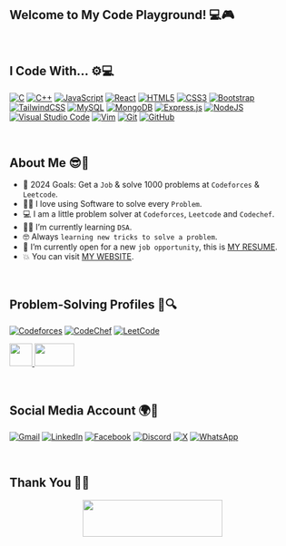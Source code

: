 ## Welcome to My Code Playground! 💻🎮
<br/>

## I Code With... ⚙️💻

[![C](https://img.shields.io/badge/c-%2300599C.svg?style=for-the-badge&logo=c&logoColor=white)](#)
[![C++](https://img.shields.io/badge/c++-%2300599C.svg?style=for-the-badge&logo=c%2B%2B&logoColor=white)](#)
[![JavaScript](https://img.shields.io/badge/javascript-%23323330.svg?style=for-the-badge&logo=javascript&logoColor=%23F7DF1E)](#)
[![React](https://img.shields.io/badge/react-%2320232a.svg?style=for-the-badge&logo=react&logoColor=%2361DAFB)](#)
[![HTML5](https://img.shields.io/badge/html5-%23E34F26.svg?style=for-the-badge&logo=html5&logoColor=white)](#)
[![CSS3](https://img.shields.io/badge/css3-%231572B6.svg?style=for-the-badge&logo=css3&logoColor=white)](#)
[![Bootstrap](https://img.shields.io/badge/bootstrap-%238511FA.svg?style=for-the-badge&logo=bootstrap&logoColor=white)](#)
[![TailwindCSS](https://img.shields.io/badge/tailwindcss-%2338B2AC.svg?style=for-the-badge&logo=tailwind-css&logoColor=white)](#)
[![MySQL](https://img.shields.io/badge/mysql-4479A1.svg?style=for-the-badge&logo=mysql&logoColor=white)](#)
[![MongoDB](https://img.shields.io/badge/MongoDB-%234ea94b.svg?style=for-the-badge&logo=mongodb&logoColor=white)](#)
[![Express.js](https://img.shields.io/badge/express.js-%23404d59.svg?style=for-the-badge&logo=express&logoColor=%2361DAFB)](#)
[![NodeJS](https://img.shields.io/badge/node.js-6DA55F?style=for-the-badge&logo=node.js&logoColor=white)](#)
[![Visual Studio Code](https://img.shields.io/badge/Visual%20Studio%20Code-0078d7.svg?style=for-the-badge&logo=visual-studio-code&logoColor=white)](#)
[![Vim](https://img.shields.io/badge/VIM-%2311AB00.svg?style=for-the-badge&logo=vim&logoColor=white)](#)
[![Git](https://img.shields.io/badge/git-%23F05033.svg?style=for-the-badge&logo=git&logoColor=white)](#)
[![GitHub](https://img.shields.io/badge/github-%23121011.svg?style=for-the-badge&logo=github&logoColor=white)](#)

<br/>

## About Me 😎🎯
- :calendar: 2024 Goals: Get a `Job` & solve 1000 problems at `Codeforces` & `Leetcode`.
- :technologist: I love using Software to solve every `Problem`.
- :computer: I am a little problem solver at `Codeforces`, `Leetcode` and `Codechef`.
- :student: I’m currently learning `DSA`.
- :nerd_face: Always `learning new tricks to solve a problem`.
- :thinking: I’m currently open for a new `job opportunity`, this is [MY RESUME](https://drive.google.com/file/d/14nNqT0L-XAVOSVxViWFWLQLnqLo5kCRZ/view?usp=sharing).
- :boom: You can visit [MY WEBSITE](https://marjan-portfolio.netlify.app/).

<br/>

## Problem-Solving Profiles 🧠🔍

[![Codeforces](https://img.shields.io/badge/Codeforces-445f9d?style=for-the-badge&logo=Codeforces&logoColor=white)](https://codeforces.com/profile/marjanhasan)
[![CodeChef](https://img.shields.io/badge/CodeChef-%23964B00.svg?style=for-the-badge&logo=CodeChef&logoColor=white)](https://www.codechef.com/users/marjanhasan99)
[![LeetCode](https://img.shields.io/badge/LeetCode-000000?style=for-the-badge&logo=LeetCode&logoColor=#d16c06)](https://leetcode.com/u/moonmarjanhasan/)
<p>
  <a title="CSES" href="https://cses.fi/user/181958">
    <img src="https://cses.fi/logo.png?1" width="40" height="40" />
  </a>
  <a title="Beecrowd" href="https://judge.beecrowd.com/en/profile/747251">
    <img src="https://judge.beecrowd.com/img/5.0/logo-beecrowd.png?1700546944" width="70" height="40" />
  </a>
</p>

<br/>

## Social Media Account 🌍💬

[![Gmail](https://img.shields.io/badge/Gmail-D14836?style=for-the-badge&logo=gmail&logoColor=white)](moonmarjanhasan@gmail.com)
[![LinkedIn](https://img.shields.io/badge/linkedin-%230077B5.svg?style=for-the-badge&logo=linkedin&logoColor=white)](https://www.linkedin.com/in/marjanhasan/)
[![Facebook](https://img.shields.io/badge/Facebook-%231877F2.svg?style=for-the-badge&logo=Facebook&logoColor=white)](https://www.facebook.com/marjanhasanmoon/)
[![Discord](https://img.shields.io/badge/Discord-%235865F2.svg?style=for-the-badge&logo=discord&logoColor=white)](https://discord.com/users/marjan4426)
[![X](https://img.shields.io/badge/X-%23000000.svg?style=for-the-badge&logo=X&logoColor=white)](https://twitter.com/marjanhasanmoon)
[![WhatsApp](https://img.shields.io/badge/WhatsApp-25D366?style=for-the-badge&logo=whatsapp&logoColor=white)](https://wa.me/8801782210366)

<br/>

## Thank You 🙏💖

<p align="center">
  <img src="https://media.giphy.com/media/jpVnC65DmYeyRL4LHS/giphy.gif" width="70%" height="65px">
</p>
